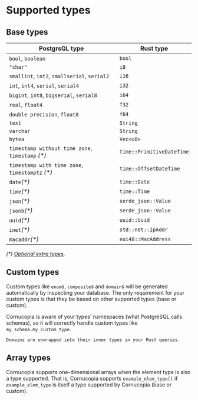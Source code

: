# Supported types
## Base types
| PostgrsQL type                                    | Rust type                 |
| ------------------------------------------------- | ------------------------- |
| `bool`, `boolean`                                 | `bool`                    |
| `"char"`                                          | `i8`                      |
| `smallint`, `int2`, `smallserial`, `serial2`      | `i16`                     |
| `int`, `int4`, `serial`, `serial4`                | `i32`                     |
| `bigint`, `int8`, `bigserial`, `serial8`          | `i64`                     |
| `real`, `float4`                                  | `f32`                     |
| `double precision`, `float8`                      | `f64`                     |
| `text`                                            | `String`                  |
| `varchar`                                         | `String`                  |
| `bytea`                                           | `Vec<u8>`                 |
| `timestamp without time zone`, `timestamp` *(\*)* | `time::PrimitiveDateTime` |
| `timestamp with time zone`, `timestamptz` *(\*)*  | `time::OffsetDateTime`    |
| `date`*(\*)*                                      | `time::Date`              |
| `time`*(\*)*                                      | `time::Time`              |
| `json`*(\*)*                                      | `serde_json::Value`       |
| `jsonb`*(\*)*                                     | `serde_json::Value`       |
| `uuid`*(\*)*                                      | `uuid::Uuid`              |
| `inet`*(\*)*                                      | `std::net::IpAddr`        |
| `macaddr`*(\*)*                                   | `eui48::MacAddress`       |

*(\*) [Optional extra types](/introduction/dependencies.html#optional-extra-types).*
## Custom types
Custom types like `enum`s, `composite`s and `domain`s will be generated automatically by inspecting your database. The only requirement for your custom types is that they be based on other supported types (base or custom).

Cornucopia is aware of your types' namespaces (what PostgreSQL calls schemas), so it will correctly handle custom types like `my_schema.my_custom_type`.

```admonish note
Domains are unwrapped into their inner types in your Rust queries.
```

## Array types
Cornucopia supports one-dimensional arrays when the element type is also a type supported. That is, Cornucopia supports `example_elem_type[]` if `example_elem_type` is itself a type supported by Cornucopia (base or custom).